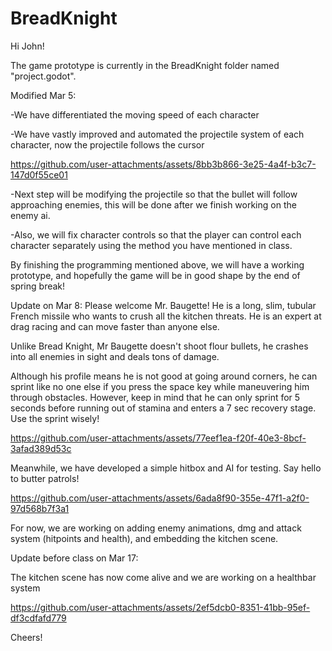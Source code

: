 # BreadKnight
 
Hi John!

The game prototype is currently in the BreadKnight folder named "project.godot".

Modified Mar 5:

-We have differentiated the moving speed of each character

-We have vastly improved and automated the projectile system of each character, now the projectile follows the cursor

https://github.com/user-attachments/assets/8bb3b866-3e25-4a4f-b3c7-147d0f55ce01

-Next step will be modifying the projectile so that the bullet will follow approaching enemies, this will be done after we finish working on the enemy ai.

-Also, we will fix character controls so that the player can control each character separately using the method you have mentioned in class. 

By finishing the programming mentioned above, we will have a working prototype, and hopefully the game will be in good shape by the end of spring break!

Update on Mar 8: Please welcome Mr. Baugette! He is a long, slim, tubular French missile who wants to crush all the kitchen threats. He is an expert at drag racing and can move faster than anyone else.

Unlike Bread Knight, Mr Baugette doesn't shoot flour bullets, he crashes into all enemies in sight and deals tons of damage.

Although his profile means he is not good at going around corners, he can sprint like no one else if you press the space key while maneuvering him through obstacles. However, keep in mind that he can only sprint for 5 seconds before running out of stamina and enters a 7 sec recovery stage. Use the sprint wisely! 

https://github.com/user-attachments/assets/77eef1ea-f20f-40e3-8bcf-3afad389d53c

Meanwhile, we have developed a simple hitbox and AI for testing. Say hello to butter patrols!

https://github.com/user-attachments/assets/6ada8f90-355e-47f1-a2f0-97d568b7f3a1

For now, we are working on adding enemy animations, dmg and attack system (hitpoints and health), and embedding the kitchen scene.

Update before class on Mar 17:

The kitchen scene has now come alive and we are working on a healthbar system

https://github.com/user-attachments/assets/2ef5dcb0-8351-41bb-95ef-df3cdfafd779

Cheers!
